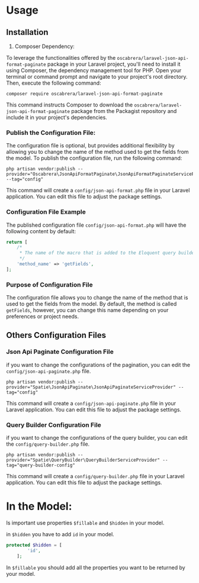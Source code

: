 # Usage

## Installation

1. Composer Dependency:

To leverage the functionalities offered by the `oscabrera/laravel-json-api-format-paginate` package in your Laravel
project, you'll need to install it using Composer, the dependency management tool for PHP. Open your terminal or command
prompt and navigate to your project's root directory. Then, execute the following command:

```shell
composer require oscabrera/laravel-json-api-format-paginate
```

This command instructs Composer to download the `oscabrera/laravel-json-api-format-paginate` package from the Packagist
repository and include it in your project's dependencies.

### Publish the Configuration File:

The configuration file is optional, but provides additional flexibility by allowing you to change the name of the method
used to get the fields from the model. To publish the configuration file, run the following command:

```shell
php artisan vendor:publish --provider="Oscabrera\JsonApiFormatPaginate\JsonApiFormatPaginateServiceProvider" --tag="config"
```

This command will create a `config/json-api-format.php` file in your Laravel application. You can edit this file to adjust
the package settings.

### Configuration File Example

The published configuration file `config/json-api-format.php` will have the following content by default:

```php
return [
    /*
     * The name of the macro that is added to the Eloquent query builder.
     */
    'method_name' => 'getFields',
];
```

### Purpose of Configuration File

The configuration file allows you to change the name of the method that is used to get the fields from the model. By
default, the method is called `getFields`, however, you can change this name depending on your
preferences or project needs.

## Others Configuration Files

### Json Api Paginate Configuration File

if you want to change the configurations of the pagination, you can edit the `config/json-api-paginate.php` file.

```shell
php artisan vendor:publish --provider="Spatie\JsonApiPaginate\JsonApiPaginateServiceProvider" --tag="config"
```

This command will create a `config/json-api-paginate.php` file in your Laravel application. You can edit this file to
adjust the package settings.

### Query Builder Configuration File

if you want to change the configurations of the query builder, you can edit the `config/query-builder.php` file.

```shell
php artisan vendor:publish --provider="Spatie\QueryBuilder\QueryBuilderServiceProvider" --tag="query-builder-config"
```

This command will create a `config/query-builder.php` file in your Laravel application. You can edit this file to adjust
the package settings.

# In the Model:

Is important use properties `$fillable` and `$hidden` in your model.

in `$hidden` you have to add `id` in your model.

```php
protected $hidden = [
        'id',
    ];
```
In `$fillable` you should add all the properties you want to be returned by your model.